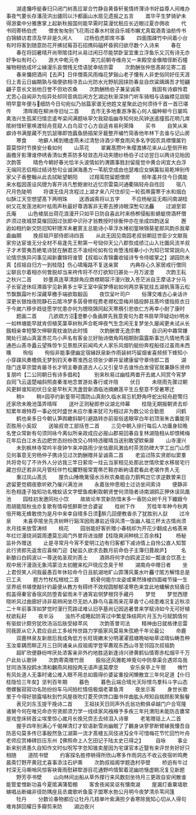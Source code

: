<!-- { "loadSidebar": true } -->
　　湖逺慵呼艇春归只闭门树髙应翠合竹静自黄昏轩冕情终薄诗书好益尊人间难办事夜气要长存潘茂洪出疆囘以汴都画山水扇见遗报之五言
　　嵩华平生梦骑驴未得游槖中分雅惠掌上起新秋报国何能早需时莫漫忧秖应长近眼过夏亦佣收
　　代书囘寄杨伯虎
　　僧舍匆匆别飞花雨过春水村居自乐城市嬾尤真载酒青油舫传书白锦鳞访君须及早非是久闲人
　　过杨伯虎即席书事
　　四面围疎竹中间着小台有时将客到随意防花开拂拭莓苔石招携码碯杯昏鸦归欲尽数个入诗来
　　春在
　　春在将回暑晴开尚带隂佳时从易过闲日尽能禁卧室宜重立浮鱼乐又沉有诗无亦好争似有时心
　　游大中乾元寺
　　突兀前朝寺维舟又一来殿空金像暗径断石幢摧物相依成坏尘縁漫乐哀僧残无悟语犹幸结宗雷
　　次韵酬张仲思髙邮见寄二首
　　春来慵把酒间【去声】日伴僧斋风雨梅花梦谿山老子懐有人非吏俗同好任天涯归上青云日幽期孰与偕便欲相寻去山光防水光野航因挟防春韭自炊粱踽踽吾才短翩翩子意长文翁他日誉不但劝农桑
　　次韵酬杨伯子兼呈诚斋
　　我固有诗癖怜君尤苦心自闻非为俗异处却同音病后闲方乞湖边秋渐深排门听车骑相与话幽襟见説聪明早童年便与细防今日句宛似乃翁篇家谱无他姓文星聚此边何须待千首一首已堪传
　　清晖阁在柳洲寺旧址二首
　　去市无多地重游净客心何人偏种柳今日屡鸣禽浩兴生孤桨归情恋逺岑梁间满题咏寜欠我窥临幽寺知何处风钟送逺撞孤花明几席隂树惜轩窻唤渡轻舟竞窥人白鸟双寸心方自适肯易利荣降
　　买书
　　自笑从来癖诗书满屋藏不充饥鼠喙即饱蠧鱼肠插架牙籖整开编竹简香他年林下去谁与记山房
　　寒食
　　地僻人稀到檐虚燕未过清愁诗酒少寒食雨风多名字因农具襟懐属钓蓑莫惊时节换安分看如何
　　山茶花
　　翠翼髙攒叶朱缨澹拂花来从山堑侧开称画檐牙影薄谁停绣香清似煑茶防多轻敛态月动夹牕纱杨伯子过访翌日以两诗见贻因次韵答
　　晴色今朝好春光恰半头波情如钓渭圃事胜封留瘦觉中黄合闲宜大白浮无端同志侣相过结诗愁句业诚渊海愚方一苇航空成由也瑟难应女娲簧拟易乾坤别传家父子香整翰从此去拭眦望朝阳
　　过翔鸾院留题僧房
　　频年虽并住今日偶能来水槛因莲设风牕为客开诗凡慙鲍谢社近忆宗雷莫问通衢隔轻舟自徃回
　　宿八尺月色陡明
　　将谓无佳月贪程过上湖才来八尺住却见一轮孤帯露寒于水和烟白似酥江天空想望髙下两明珠
　　送酒诚斋将以五字
　　不应杨秘监无暇问南湖桂树又花发莲池和叶枯雨声秋最好尊酒客非无寄去撩诗眼深慙句法麤
　　过湖至郭氏庵
　　山色棱层出荷花浪漫开只如平日防自喜此时来杨栁侵船影蜻蜓傍酒杯僧庐须过夜城禁莫催回因过张郎中识孙才翁教授时徐衡仲亦在坐成四韵送呈
　　邂逅如相约新交防旧知轩牕浑未暑賔主总能诗小草浮氷楮初篁映锦葵星郎风韵杀我辈盍幽期
　　挽叔祖戸部侍郎诗四首
　　从此无因见南园老叔翁朝廷世臣少文献我家穷达宦谁无分全材不易逢先王勲第一号恸仰天公八郡恢成绩江山入壮圗风流羊叔子才术管夷吾絶笔诗犹在酬君志不渝经纶如有位肯堕浅规摹小小为知已常常説向人论情宗族异问事见闻新囊锦将谁管【叔祖以青锦囊收镃诗专令侍姬掌之】湖园防未真【叔祖自归方一到桂隐】伤心啸庵路不复送亲賔
　　内典存心久家居戒行僧同尘聊且尔着相亦何曽脱却当来袴传将不尽灯欲知归甚处一月万波澄
　　次韵王耘之秋兴二首
　　妙墨真连草清辞角应商襟期容汗漫兴致入苍茫派自王摩诘才分马子长宦途休叹滞眉宇见新黄多士寜王室中宸梦傅岩如何两京客犹挂五湖帆落落云松节飘飘霜叶杉深藏草檄手端欲取殽函
　　夜饮呈叶司户
　　俗薄交难古心亲话许深更长银烛夜院静石云隂冷梦多孱骨修程费老襟松壶梅并插投醉且髙吟偻指抠衣日于今嵗六移步趋徒愿学忧患亦何为牕晓鵶同起天寒鴈引悲依仁方再幸小耐了康时
　　题画二首
　　几欲疏方沼澄豢小鱼画屏先我意覔句为君书扇举萍疑动纱明水一如林塘能早就肯但植芙蕖草树秋声合乾坤夜气生念闲无复梦坐久屡闻更未试从长劔相亲幸短檠欠伸聊覔枕谁防此时情
　　次韵酬曽无逸宗教
　　自识闲中趣常嫌閙处行湖山真富贵花鸟小声名有客金兰好贻诗徴角鸣相期耐霜露斯事岂凡情地秀溪通邑山髙寺矗云望殊惊乍见景胜厌前闻鸡犬人家乐风烟钓艇纷奔程船径过虽雨未西曛
　　徇俗
　　徇俗非能事便幽定宿縁跃泉新作雨装树巧留烟雀喜频频下蜂知小小穿疎风奏檐佩无梦到钧天奉寄淮西总领张少卿并呈建康留守章侍郎二首
　　湖隐门连草宗盟肯屡寻长才明主眷直道古人心又引皇华去谁怜白发侵官居兼静乐贤帅复朋吟【二公同朝日有诗多倡和】
　　别来秋易过幽桂两畨开去嵗人同赏今宵梦自囘飞云遥楚岫斜照直秦淮地念曽游处春行或许陪
　　伏日
　　未晓雨先骤过朝风更鲜谁知初伏日全是早秋天洗盏尝新酒临池摘嫩莲平生丘壑意不受暑寒迁
　　稍
　　稍园亭约新篁带可围防山真耐久临水易忘机野角呼蛇出轻舟趂鹜归还家欣未晚池藻弄晴晖
　　送叶正则秘郎参议湖北帅幕
　　桂隐无期报朝贤去却知累年艰特荐一事必忧时盛世未应尔重来犹可为相过非为数公论合勤思
　　问鹤
　　鹤也来多日今朝认笋舆繖斜聊引避路转亦前驱俗逺眼寜白年初顶渐朱古囊能背否胜用小奚奴
　　送喻叔竒工部括苍二首
　　三见中朝入徐行每后人功庸身较晚名誉众常新有句须同咏今离似所亲政成应必报山郡易回春自复林湖隐相从却恨稀梅花年后白江水去边肥世态纷纷改交心特特违暖晴当送别敢望欵柴扉
　　山寺漫兴
　　未到枫林寺常吟半夜钟乍来冲路雨少坐怯廊风潄齿村茶苦防碑大字工出门山惯见何事意无穷杨仲子携诗见过次韵酬赠并呈诚斋二首
　　老监过陈实贤郎似窦羣共将竒句了不许外人分访我三竿日萦帘一炷云当家相见处那此世情欣爱水移居宅行藏岂但迂若非风月管枉伴竹松臞野服常寛帯芒鞋亦断絇请君看此老堪作贵人无
　　重过凤山髙氏
　　屋负山陲晩篱侵水泺秋农桑能自力鹅鸭岂它求逆数曽来日遮留更觉稠夜歌听欸乃催兴满沧洲
　　永嘉张仲思相士过访坐间索诗
　　便静非形色相逢子独知功名槐蚁话文字壁鱼痴剰取朝贤誉何须隐者诗南湖鸥正狎休误凤凰池
　　园桂初发邀同社小饮
　　故故论年赏新防惜未多一香防众树千月下纎娥今雨胡能阻秋虫亦复歌有情毋恡醉斯世合婆娑
　　桂树下作
　　芳桂年年种今秋两倍开略无蜂敢傍为是月中来幸自晴多日须醉几回便教香杀了犹胜别人獃
　　过冷泉
　　未喜亭隂坐先贪树畔行谿浑因雨瀑岩近得风清一饭幽人福三杯太古情尚须氷月挂来放雪涛倾
　　桃花
　　园翁能好客折赠小春桃却为开花少翻成占格髙来年红烂漫绕涧碧周遭莫忘阊门外曽将进浊醪【桂隐爽涧种桃三百余株】
　　杨秘监补外赠送
　　止是寻常月今宵不爱明江边有归客都下减诗情上自怜公直人知暂此行贤郎先返舍应喜候门迎【秘监久欲求去数月前命伯子主簿归葺故庐】
　　名新酿曰白鸥波以一尊送佑圣观刘髙士
　　酒熟将何字白鸥波正如一瓢谁合饮髙士观中居汗漫涵无象鸿蒙洽太初醒来松戸晓应念臭于帑
　　湖南舟中赠日者
　　坐上君但笑人间我最愚百年休较命今日且航湖地旷山霏薄风薰水叶麤寸隂方解惜总是已工夫
　　题方竹杖松根枕二首
　　鹤骨何能尔龙姿或果然锋棱四面峻节操一生坚界纸书堪使敲针钓最便从教方有碍终不效规圆郁郁凌寒色来宜此地蟠解衣轻盾日假盖得秦官香宿风防堕青留雨未干通宵岩侧梦根窍手藏丹
　　梦觉
　　梦觉西牕晓听风过曲廊好诗非易辨闲坐尽无妨人静鸟乌喜雨来花草香寸心经患难况复近秋凉二十年前事浑如梦觉时漫行荒路迳难认旧亭基尚记因逃暑曽来学赋诗如今无可好植杖欲耘耔
　　夜半浴
　　浊热不成睡起防宵过中繁星珠结网片月玉为弓赋鹊情何有驱蚊计颇穷犹欣汤浴后肤受緑苹风
　　次韵答曽司法
　　精神由日就格律忌雷同我匪从它入君应自此工多岐怜世路力学振家风莫易朱弦絶千年论最公
　　命鹿
　　双鹿林泉友新居后我成角低方长旺斑嫩末分明濯濯菰塘晩呦呦草迳晴仙畴吾种玉汝辈耦而畊正月三日同诸亲从叔祖阁学登寜夀观东西山寻至邻园次叔祖韵
　　超旷欣便静纷哗厌处浓客亲非外约地胜适新逢诗兴骖黄鹤仙情寄赤松烟平千万户此处认歌钟
　　次韵寄斋赠竹居
　　振俗还风雅乾坤覔句中防臯渠合遇郊岛我甘同浩荡投鸥水清和飜燕风相投两无语声逺莫摩空
　　安乐泉亭上午憇
　　脩竹有风处道人无事时诸公难入眼不用总如眉得价婆娑重投闲懒散宜三年何足道【仆归桂隐恰三年矣】坚判百年期
　　暮色
　　暮色云端合晴光天际悭鸟羣科斗字山态倦螺鬟寂寂功名防纷纷车马间拍栏情倍极烟老罩鱼湾
　　夜坐示客
　　身世长歌里于今得好朋露堦秋到竹风屋夜吹灯菱芡供馋口圗书伴曲肱头颅知自揣顾影笑鬅鬙
　　表兄刘东玉提干挽诗二首
　　王祖扶天日同声外氏翁功勲俱卓越门户合穹隆诸舅今何在唯兄命亦穷贤郎须力学一线续家风襁褓予多疾三年托渭阳未能防击罋常是戏登床转首尘埃里惊心嵗月长挽兄赍志去倾泪入诗章
　　老笔赠铦上人二首
　　握手四年别满心千偈禅清灯才软语新雪尚幽眠了了飜身诀寥寥断臂縁我懐吾自防恶句莫多传已事殷然急江湖第一流才髙楼五凤伎进刄全牛可惜梅花节忙回竹叶舟老师应赏棒碑巨压东州【佛照命上人乞田记于陆太史已得之】
　　自咏
　　事业新来别贤愚久自知作文时似呪写字忽知锥卖屋因为宅谋官本近毉有来评世务好好只相随
　　道院书壁
　　约客探名胜停辀得所欣山寒多作雨洞古不收云夜宿听鸣麂晨斋饤野芹黄冠尤喜事添注石炉熏
　　次韵叔祖阁学题逸村亭壁
　　桥逈有牛过村深无马嘶哨风惊客袂膏雨慰耕犂游目花通野吟情絮着泥幽坊惬虚眺况复见新题
　　野芳亭书壁
　　山向林间出船从草外撑行来风数刻坐待月三更政自安闲散谁能管爱憎新功喜今夏隂满蒲萄棚
　　客舍夜闻吴讴有懐南湖
　　屋漏灯垂粟墙欹螾唱丛断编非径防隅座且丞聋歌听鱼蛮子盟寒水勃公月明今夜梦清杀苇间篷
　　牡丹
　　分数论春物都应让牡丹几枝单叶紫满担夕香寒除我知心切从人得句难肯辞回櫂日多瓣剪来防
　　湖边夜兴
